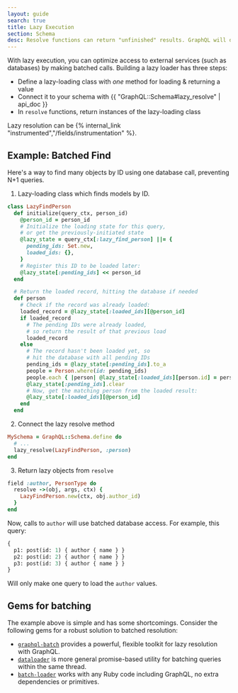 ```yaml
---
layout: guide
search: true
title: Lazy Execution
section: Schema
desc: Resolve functions can return "unfinished" results. GraphQL will defer finishing them until other fields have been resolved.
---
```


With lazy execution, you can optimize access to external services (such as databases) by making batched calls. Building a lazy loader has three steps:

- Define a lazy-loading class with _one_ method for loading & returning a value
- Connect it to your schema with {{ "GraphQL::Schema#lazy_resolve" | api_doc }}
- In `resolve` functions, return instances of the lazy-loading class

Lazy resolution can be {% internal_link "instrumented","/fields/instrumentation" %}.

## Example: Batched Find

Here's a way to find many objects by ID using one database call, preventing N+1 queries.

1. Lazy-loading class which finds models by ID.

```ruby
class LazyFindPerson
  def initialize(query_ctx, person_id)
    @person_id = person_id
    # Initialize the loading state for this query,
    # or get the previously-initiated state
    @lazy_state = query_ctx[:lazy_find_person] ||= {
      pending_ids: Set.new,
      loaded_ids: {},
    }
    # Register this ID to be loaded later:
    @lazy_state[:pending_ids] << person_id
  end

  # Return the loaded record, hitting the database if needed
  def person
    # Check if the record was already loaded:
    loaded_record = @lazy_state[:loaded_ids][@person_id]
    if loaded_record
      # The pending IDs were already loaded,
      # so return the result of that previous load
      loaded_record
    else
      # The record hasn't been loaded yet, so
      # hit the database with all pending IDs
      pending_ids = @lazy_state[:pending_ids].to_a
      people = Person.where(id: pending_ids)
      people.each { |person| @lazy_state[:loaded_ids][person.id] = person }
      @lazy_state[:pending_ids].clear
      # Now, get the matching person from the loaded result:
      @lazy_state[:loaded_ids][@person_id]
    end
  end
```

2. Connect the lazy resolve method

```ruby
MySchema = GraphQL::Schema.define do
  # ...
  lazy_resolve(LazyFindPerson, :person)
end
```

3. Return lazy objects from `resolve`

```ruby
field :author, PersonType do
  resolve ->(obj, args, ctx) {
    LazyFindPerson.new(ctx, obj.author_id)
  }
end
```

Now, calls to `author` will use batched database access. For example, this query:

```graphql
{
  p1: post(id: 1) { author { name } }
  p2: post(id: 2) { author { name } }
  p3: post(id: 3) { author { name } }
}
```

Will only make one query to load the `author` values.

## Gems for batching

The example above is simple and has some shortcomings. Consider the following gems for a robust solution to batched resolution:

* [`graphql-batch`](https://github.com/shopify/graphql-batch) provides a powerful, flexible toolkit for lazy resolution with GraphQL.
* [`dataloader`](https://github.com/sheerun/dataloader) is more general promise-based utility for batching queries within the same thread.
* [`batch-loader`](https://github.com/exAspArk/batch-loader) works with any Ruby code including GraphQL, no extra dependencies or primitives.
